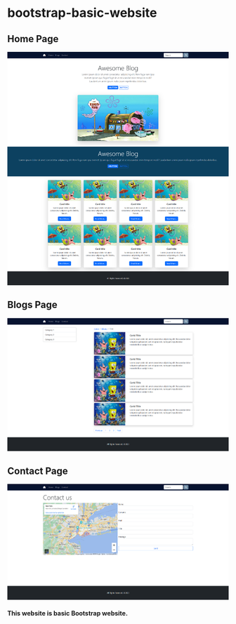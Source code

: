 # bootstrap-basic-website

## Home Page
<img src="assets/home-page.png"/>

## Blogs Page

<img src="assets/blogs-page.png">

## Contact Page

<img src="assets/contact-page.png">

#### This website is basic Bootstrap website.
